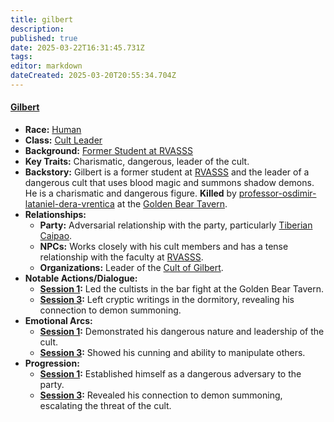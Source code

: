 ```yaml
---
title: gilbert
description: 
published: true
date: 2025-03-22T16:31:45.731Z
tags: 
editor: markdown
dateCreated: 2025-03-20T20:55:34.704Z
---
```


#### **[Gilbert](/characters/gilbert)**  
- **Race:** [Human](/races/human)  
- **Class:** [Cult Leader](/classes/cult-leader)  
- **Background:** [Former Student at RVASSS](/backgrounds/former-student-at-rvasss)  
- **Key Traits:** Charismatic, dangerous, leader of the cult.  
- **Backstory:** Gilbert is a former student at [RVASSS](/locations/rvasss) and the leader of a dangerous cult that uses blood magic and summons shadow demons. He is a charismatic and dangerous figure.  **Killed** by [professor-osdimir-lataniel-dera-vrentica](/characters/professor-osdimir-lataniel-dera-vrentica) at the [Golden Bear Tavern](/locations/golden-bear-tavern).
- **Relationships:**  
  - **Party:** Adversarial relationship with the party, particularly [Tiberian Caipao](/characters/tiberian-caipao).  
  - **NPCs:** Works closely with his cult members and has a tense relationship with the faculty at [RVASSS](/locations/rvasss).  
  - **Organizations:** Leader of the [Cult of Gilbert](/organizations/cult-of-gilbert).  
- **Notable Actions/Dialogue:**  
  - **[Session 1](/session/session-1):** Led the cultists in the bar fight at the Golden Bear Tavern.  
  - **[Session 3](/session/session-3):** Left cryptic writings in the dormitory, revealing his connection to demon summoning.  
- **Emotional Arcs:**  
  - **[Session 1](/session/session-1):** Demonstrated his dangerous nature and leadership of the cult.  
  - **[Session 3](/session/session-3):** Showed his cunning and ability to manipulate others.  
- **Progression:**  
  - **[Session 1](/session/session-1):** Established himself as a dangerous adversary to the party.  
  - **[Session 3](/session/session-3):** Revealed his connection to demon summoning, escalating the threat of the cult.  
